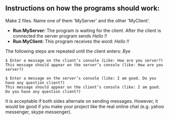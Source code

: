 ## Instructions on how the programs should work:

Make 2 files. Name one of them 'MyServer' and the other 'MyClient'. 

* **Run MyServer:** The program is waiting for the client. After the client is connected the server program sends *Hello !!*
* **Run MyClient:** This program receives the word: *Hello !!*  

The following steps are repeated until the client enters: *Bye*
```
$ Enter a message on the client’s console (Like: How are you server?) 
This message should appear on the server’s console (like: How are you server?)

$ Enter a message on the server’s console (like: I am good. Do you have any question client?) 
This message should appear on the client’s console (like: I am good. Do you have any question client?)
```
It is acceptable if both sides alternate on sending messages. However, it would be good if you make your project like the real online chat (e.g. yahoo messenger, skype messenger).
